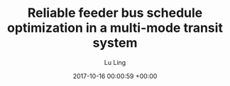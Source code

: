 ---
layout: post
title:  "Reliable feeder bus schedule optimization in a multi-mode transit system"
date:   2017-10-16 00:00:59 +00:00
image: images/bus.png
authors: <strong>Lu Ling</strong>, Feng Li
categories: research
description: Bus Schedule Optimization, prediction and interpretation
author: "Lu Ling"
venue: International Conference on Intelligent Transportation Systems (2017)
paper: https://ieeexplore.ieee.org/abstract/document/8317962 
---